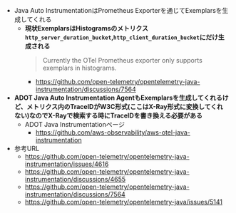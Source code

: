 - Java Auto InstrumentationはPrometheus Exporterを通じてExemplarsを生成してくれる
  - **現状ExemplarsはHistogramsのメトリクス`http_server_duration_bucket`,`http_client_duration_bucket`にだけ生成される**
    > Currently the OTel Prometheus exporter only supports exemplars in histograms.
    - https://github.com/open-telemetry/opentelemetry-java-instrumentation/discussions/7564
- **ADOT Java Auto Instrumentation AgentもExemplarsを生成してくれるけど、メトリクス内のTraceIDがW3C形式(ここはX-Ray形式に変換してくれない)なのでX-Rayで検索する時にTraceIDを書き換える必要がある**
  - ADOT Java Instrumentationページ
    - https://github.com/aws-observability/aws-otel-java-instrumentation
- 参考URL
  - https://github.com/open-telemetry/opentelemetry-java-instrumentation/issues/4616
  - https://github.com/open-telemetry/opentelemetry-java-instrumentation/discussions/4655
  - https://github.com/open-telemetry/opentelemetry-java-instrumentation/discussions/7564
  - https://github.com/open-telemetry/opentelemetry-java/issues/5141